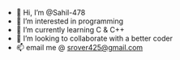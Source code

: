 - 👋 Hi, I’m @Sahil-478
- 👀 I’m interested in programming 
- 🌱 I’m currently learning C & C++
- 💞️ I’m looking to collaborate with a better coder
- 📫 email me @ srover425@gmail.com

<!---
Sahil-478/Sahil-478 is a ✨ special ✨ repository because its `README.md` (this file) appears on your GitHub profile.
You can click the Preview link to take a look at your changes.
--->
